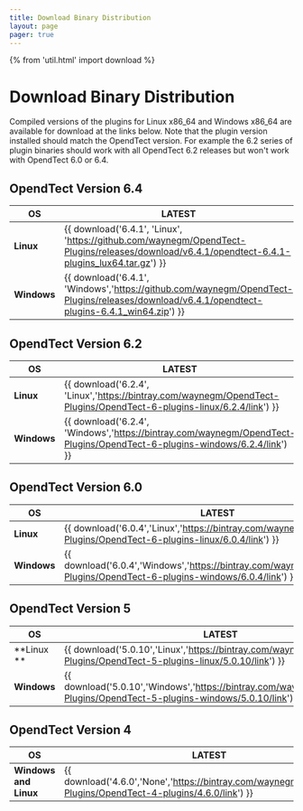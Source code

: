 ```yaml
---
title: Download Binary Distribution
layout: page 
pager: true
---
```


{% from 'util.html' import download %}

# Download Binary Distribution

Compiled versions of the plugins for Linux x86_64 and Windows x86_64 are available for download at the links below. Note that the plugin  version installed should match the OpendTect version. For example the 6.2 series of plugin binaries should work with all OpendTect 6.2 releases but won't work with OpendTect 6.0 or 6.4.

## OpendTect Version 6.4
| OS | LATEST |
|---|---|
| **Linux** | {{ download('6.4.1', 'Linux', 'https://github.com/waynegm/OpendTect-Plugins/releases/download/v6.4.1/opendtect-6.4.1-plugins_lux64.tar.gz') }} |
| **Windows** | {{ download('6.4.1', 'Windows','https://github.com/waynegm/OpendTect-Plugins/releases/download/v6.4.1/opendtect-plugins-6.4.1_win64.zip') }} |


## OpendTect Version 6.2
| OS | LATEST |
|---|---|
| **Linux** | {{ download('6.2.4', 'Linux','https://bintray.com/waynegm/OpendTect-Plugins/OpendTect-6-plugins-linux/6.2.4/link') }} |
| **Windows** |  {{ download('6.2.4', 'Windows','https://bintray.com/waynegm/OpendTect-Plugins/OpendTect-6-plugins-windows/6.2.4/link') }} |

## OpendTect Version 6.0
| OS | LATEST |
|---|---|
| **Linux** | {{ download('6.0.4','Linux','https://bintray.com/waynegm/OpendTect-Plugins/OpendTect-6-plugins-linux/6.0.4/link') }} |
| **Windows** | {{ download('6.0.4','Windows','https://bintray.com/waynegm/OpendTect-Plugins/OpendTect-6-plugins-windows/6.0.4/link') }} |

## OpendTect Version 5
| OS | LATEST |
|---|---|
| **Linux **| {{ download('5.0.10','Linux','https://bintray.com/waynegm/OpendTect-Plugins/OpendTect-5-plugins-linux/5.0.10/link') }} |
| **Windows** | {{ download('5.0.10','Windows','https://bintray.com/waynegm/OpendTect-Plugins/OpendTect-5-plugins-windows/5.0.10/link') }} |

## OpendTect Version 4
| OS | LATEST |
|---|---|
| **Windows and Linux**| {{ download('4.6.0','None','https://bintray.com/waynegm/OpendTect-Plugins/OpendTect-4-plugins/4.6.0/link') }} |

